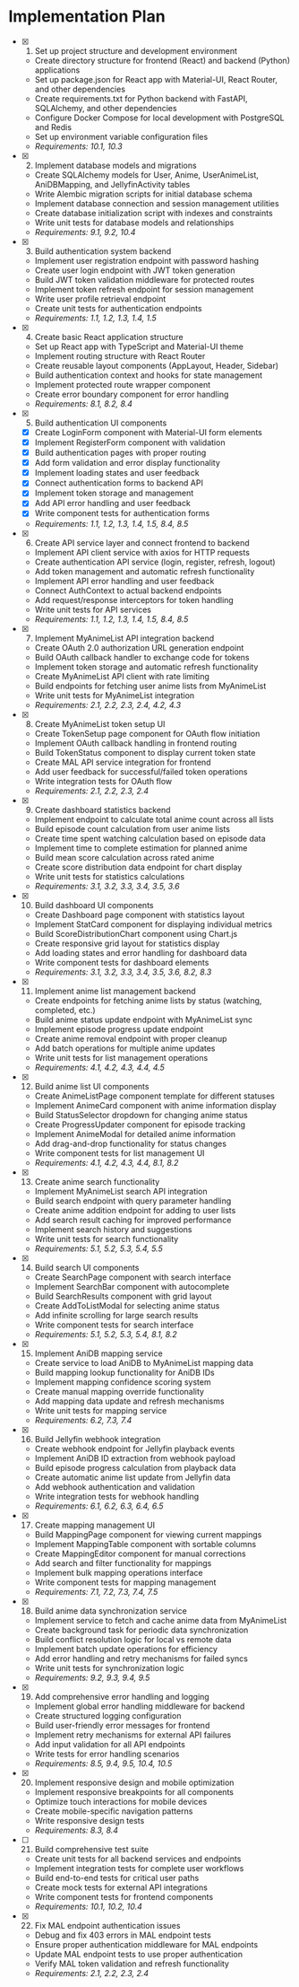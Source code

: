 # Implementation Plan

- [x] 1. Set up project structure and development environment





  - Create directory structure for frontend (React) and backend (Python) applications
  - Set up package.json for React app with Material-UI, React Router, and other dependencies
  - Create requirements.txt for Python backend with FastAPI, SQLAlchemy, and other dependencies
  - Configure Docker Compose for local development with PostgreSQL and Redis
  - Set up environment variable configuration files
  - _Requirements: 10.1, 10.3_

- [x] 2. Implement database models and migrations





  - Create SQLAlchemy models for User, Anime, UserAnimeList, AniDBMapping, and JellyfinActivity tables
  - Write Alembic migration scripts for initial database schema
  - Implement database connection and session management utilities
  - Create database initialization script with indexes and constraints
  - Write unit tests for database models and relationships
  - _Requirements: 9.1, 9.2, 10.4_

- [x] 3. Build authentication system backend











  - Implement user registration endpoint with password hashing
  - Create user login endpoint with JWT token generation
  - Build JWT token validation middleware for protected routes
  - Implement token refresh endpoint for session management
  - Write user profile retrieval endpoint
  - Create unit tests for authentication endpoints
  - _Requirements: 1.1, 1.2, 1.3, 1.4, 1.5_

- [x] 4. Create basic React application structure





  - Set up React app with TypeScript and Material-UI theme
  - Implement routing structure with React Router
  - Create reusable layout components (AppLayout, Header, Sidebar)
  - Build authentication context and hooks for state management
  - Implement protected route wrapper component
  - Create error boundary component for error handling
  - _Requirements: 8.1, 8.2, 8.4_

- [x] 5. Build authentication UI components



  - [x] Create LoginForm component with Material-UI form elements
  - [x] Implement RegisterForm component with validation
  - [x] Build authentication pages with proper routing
  - [x] Add form validation and error display functionality
  - [x] Implement loading states and user feedback
  - [x] Connect authentication forms to backend API
  - [x] Implement token storage and management
  - [x] Add API error handling and user feedback
  - [x] Write component tests for authentication forms
  - _Requirements: 1.1, 1.2, 1.3, 1.4, 1.5, 8.4, 8.5_

- [x] 6. Create API service layer and connect frontend to backend





  - Implement API client service with axios for HTTP requests
  - Create authentication API service (login, register, refresh, logout)
  - Add token management and automatic refresh functionality
  - Implement API error handling and user feedback
  - Connect AuthContext to actual backend endpoints
  - Add request/response interceptors for token handling
  - Write unit tests for API services
  - _Requirements: 1.1, 1.2, 1.3, 1.4, 1.5, 8.4, 8.5_

- [x] 7. Implement MyAnimeList API integration backend





  - Create OAuth 2.0 authorization URL generation endpoint
  - Build OAuth callback handler to exchange code for tokens
  - Implement token storage and automatic refresh functionality
  - Create MyAnimeList API client with rate limiting
  - Build endpoints for fetching user anime lists from MyAnimeList
  - Write unit tests for MyAnimeList integration
  - _Requirements: 2.1, 2.2, 2.3, 2.4, 4.2, 4.3_

- [x] 8. Create MyAnimeList token setup UI





  - Create TokenSetup page component for OAuth flow initiation
  - Implement OAuth callback handling in frontend routing
  - Build TokenStatus component to display current token state
  - Create MAL API service integration for frontend
  - Add user feedback for successful/failed token operations
  - Write integration tests for OAuth flow
  - _Requirements: 2.1, 2.2, 2.3, 2.4_

- [x] 9. Create dashboard statistics backend





  - Implement endpoint to calculate total anime count across all lists
  - Build episode count calculation from user anime lists
  - Create time spent watching calculation based on episode data
  - Implement time to complete estimation for planned anime
  - Build mean score calculation across rated anime
  - Create score distribution data endpoint for chart display
  - Write unit tests for statistics calculations
  - _Requirements: 3.1, 3.2, 3.3, 3.4, 3.5, 3.6_

- [x] 10. Build dashboard UI components












  - Create Dashboard page component with statistics layout
  - Implement StatCard component for displaying individual metrics
  - Build ScoreDistributionChart component using Chart.js
  - Create responsive grid layout for statistics display
  - Add loading states and error handling for dashboard data
  - Write component tests for dashboard elements
  - _Requirements: 3.1, 3.2, 3.3, 3.4, 3.5, 3.6, 8.2, 8.3_

- [x] 11. Implement anime list management backend





  - Create endpoints for fetching anime lists by status (watching, completed, etc.)
  - Build anime status update endpoint with MyAnimeList sync
  - Implement episode progress update endpoint
  - Create anime removal endpoint with proper cleanup
  - Add batch operations for multiple anime updates
  - Write unit tests for list management operations
  - _Requirements: 4.1, 4.2, 4.3, 4.4, 4.5_

- [x] 12. Build anime list UI components








  - Create AnimeListPage component template for different statuses
  - Implement AnimeCard component with anime information display
  - Build StatusSelector dropdown for changing anime status
  - Create ProgressUpdater component for episode tracking
  - Implement AnimeModal for detailed anime information
  - Add drag-and-drop functionality for status changes
  - Write component tests for list management UI
  - _Requirements: 4.1, 4.2, 4.3, 4.4, 8.1, 8.2_

- [x] 13. Create anime search functionality






  - Implement MyAnimeList search API integration
  - Build search endpoint with query parameter handling
  - Create anime addition endpoint for adding to user lists
  - Add search result caching for improved performance
  - Implement search history and suggestions
  - Write unit tests for search functionality
  - _Requirements: 5.1, 5.2, 5.3, 5.4, 5.5_

- [x] 14. Build search UI components





  - Create SearchPage component with search interface
  - Implement SearchBar component with autocomplete
  - Build SearchResults component with grid layout
  - Create AddToListModal for selecting anime status
  - Add infinite scrolling for large search results
  - Write component tests for search interface
  - _Requirements: 5.1, 5.2, 5.3, 5.4, 8.1, 8.2_

- [x] 15. Implement AniDB mapping service





  - Create service to load AniDB to MyAnimeList mapping data
  - Build mapping lookup functionality for AniDB IDs
  - Implement mapping confidence scoring system
  - Create manual mapping override functionality
  - Add mapping data update and refresh mechanisms
  - Write unit tests for mapping service
  - _Requirements: 6.2, 7.3, 7.4_

- [x] 16. Build Jellyfin webhook integration










  - Create webhook endpoint for Jellyfin playback events
  - Implement AniDB ID extraction from webhook payload
  - Build episode progress calculation from playback data
  - Create automatic anime list update from Jellyfin data
  - Add webhook authentication and validation
  - Write integration tests for webhook handling
  - _Requirements: 6.1, 6.2, 6.3, 6.4, 6.5_

- [x] 17. Create mapping management UI





  - Build MappingPage component for viewing current mappings
  - Implement MappingTable component with sortable columns
  - Create MappingEditor component for manual corrections
  - Add search and filter functionality for mappings
  - Implement bulk mapping operations interface
  - Write component tests for mapping management
  - _Requirements: 7.1, 7.2, 7.3, 7.4, 7.5_

- [x] 18. Build anime data synchronization service





  - Implement service to fetch and cache anime data from MyAnimeList
  - Create background task for periodic data synchronization
  - Build conflict resolution logic for local vs remote data
  - Implement batch update operations for efficiency
  - Add error handling and retry mechanisms for failed syncs
  - Write unit tests for synchronization logic
  - _Requirements: 9.2, 9.3, 9.4, 9.5_

- [x] 19. Add comprehensive error handling and logging





  - Implement global error handling middleware for backend
  - Create structured logging configuration
  - Build user-friendly error messages for frontend
  - Implement retry mechanisms for external API failures
  - Add input validation for all API endpoints
  - Write tests for error handling scenarios
  - _Requirements: 8.5, 9.4, 9.5, 10.4, 10.5_

- [x] 20. Implement responsive design and mobile optimization





  - Implement responsive breakpoints for all components
  - Optimize touch interactions for mobile devices
  - Create mobile-specific navigation patterns
  - Write responsive design tests
  - _Requirements: 8.3, 8.4_

- [ ] 21. Build comprehensive test suite







  - Create unit tests for all backend services and endpoints
  - Implement integration tests for complete user workflows
  - Build end-to-end tests for critical user paths
  - Create mock tests for external API integrations
  - Write component tests for frontend components
  - _Requirements: 10.1, 10.2, 10.4_

- [x] 22. Fix MAL endpoint authentication issues






  - Debug and fix 403 errors in MAL endpoint tests
  - Ensure proper authentication middleware for MAL endpoints
  - Update MAL endpoint tests to use proper authentication
  - Verify MAL token validation and refresh functionality
  - _Requirements: 2.1, 2.2, 2.3, 2.4_